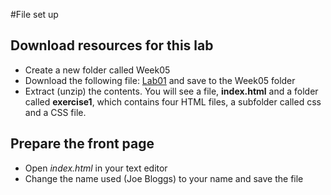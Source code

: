#File set up

## Download resources for this lab

 - Create a new folder called Week05
 - Download the following file: [Lab01](archives/Lab01.zip) and save to the Week05 folder
 - Extract (unzip) the contents. You will see a file, **index.html** and a folder called **exercise1**, which contains four HTML files, a subfolder called css and a CSS file.

## Prepare the front page

 - Open *index.html* in your text editor
 - Change the name used (Joe Bloggs) to your name and save the file
